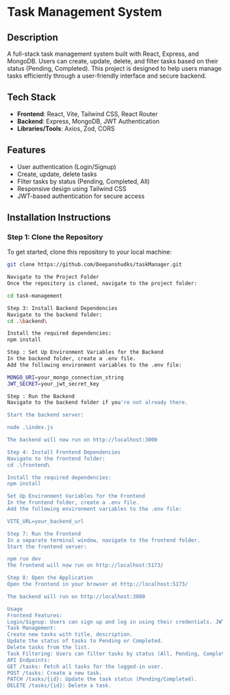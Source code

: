 # Task Management System

## Description
A full-stack task management system built with React, Express, and MongoDB. Users can create, update, delete, and filter tasks based on their status (Pending, Completed). This project is designed to help users manage tasks efficiently through a user-friendly interface and secure backend.

## Tech Stack
- **Frontend**: React, Vite, Tailwind CSS, React Router
- **Backend**: Express, MongoDB, JWT Authentication
- **Libraries/Tools**: Axios, Zod, CORS

## Features
- User authentication (Login/Signup)
- Create, update, delete tasks
- Filter tasks by status (Pending, Completed, All)
- Responsive design using Tailwind CSS
- JWT-based authentication for secure access

## Installation Instructions

### Step 1: Clone the Repository
To get started, clone this repository to your local machine:
```bash
git clone https://github.com/Deepanshudks/taskManager.git

Navigate to the Project Folder
Once the repository is cloned, navigate to the project folder:

cd task-management

Step 3: Install Backend Dependencies
Navigate to the backend folder:
cd .\backend\

Install the required dependencies:
npm install

Step : Set Up Environment Variables for the Backend
In the backend folder, create a .env file.
Add the following environment variables to the .env file:

MONGO_URI=your_mongo_connection_string
JWT_SECRET=your_jwt_secret_key

Step : Run the Backend
Navigate to the backend folder if you're not already there.

Start the backend server:

node .\index.js

The backend will now run on http://localhost:3000

Step 4: Install Frontend Dependencies
Navigate to the frontend folder:
cd .\frontend\

Install the required dependencies:
npm install

Set Up Environment Variables for the Frontend
In the frontend folder, create a .env file.
Add the following environment variables to the .env file:

VITE_URL=your_backend_url

Step 7: Run the Frontend
In a separate terminal window, navigate to the frontend folder.
Start the frontend server:

npm run dev
The frontend will now run on http://localhost:5173/

Step 8: Open the Application
Open the frontend in your browser at http://localhost:5173/

The backend will run on http://localhost:3000 

Usage
Frontend Features:
Login/Signup: Users can sign up and log in using their credentials. JWT tokens are used for secure access.
Task Management:
Create new tasks with title, description.
Update the status of tasks to Pending or Completed.
Delete tasks from the list.
Task Filtering: Users can filter tasks by status (All, Pending, Completed).
API Endpoints:
GET /tasks: Fetch all tasks for the logged-in user.
POST /tasks: Create a new task.
PATCH /tasks/{id}: Update the task status (Pending/Completed).
DELETE /tasks/{id}: Delete a task.